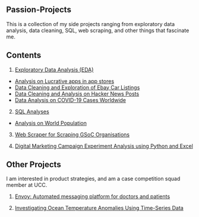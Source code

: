## Passion-Projects
This is a collection of my side projects ranging from exploratory data analysis, data cleaning, SQL, web scraping, and other things that fascinate me.

## Contents
1. [Exploratory Data Analysis (EDA)](https://github.com/kirstentai/Passion-Projects/tree/main/exploratory-da)
  - [Analysis on Lucrative apps in app stores](https://github.com/kirstentai/Passion-Projects/tree/main/exploratory-da/appstore/)
  - [Data Cleaning and Exploration of Ebay Car Listings](https://github.com/kirstentai/Passion-Projects/tree/main/exploratory-da/ebay-carlist/)
  - [Data Cleaning and Analysis on Hacker News Posts](https://github.com/kirstentai/Passion-Projects/tree/main/exploratory-da/hackernews)
  - [Data Analysis on COVID-19 Cases Worldwide](https://github.com/kirstentai/Passion-Projects/tree/main/exploratory-da/covid19-cases)
  
  
  
2. [SQL Analyses](https://github.com/kirstentai/Passion-Projects/tree/main/sql/)
  - [Analysis on World Population](https://github.com/kirstentai/Passion-Projects/tree/main/sql/world-population/)



3. [Web Scraper for Scraping GSoC Organisations](https://github.com/kirstentai/google-ssoc-web-scraper)


4. [Digital Marketing Campaign Experiment Analysis using Python and Excel](https://github.com/kirstentai/digmarketing)



## Other Projects
I am interested in product strategies, and am a case competition squad member at UCC.
1. [Envoy: Automated messaging platform for doctors and patients](https://devpost.com/software/envoy)


3. [Investigating Ocean Temperature Anomalies Using Time-Series Data](https://www.kirstentai.com/oceanography-time-series)
